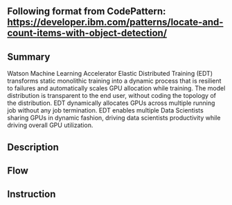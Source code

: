 ## Following format from CodePattern: https://developer.ibm.com/patterns/locate-and-count-items-with-object-detection/



## Summary
Watson Machine Learning Accelerator Elastic Distributed Training (EDT) transforms static monolithic training into a dynamic process that is resilient to failures and automatically scales GPU allocation while training.   The model distribution is transparent to the end user, without coding the topology of the distribution.    EDT dynamically allocates GPUs across multiple running job without any job termination.   EDT enables multiple Data Scientists sharing GPUs in dynamic fashion, driving data scientists productivity while driving overall GPU utilization.








## Description


## Flow


## Instruction
